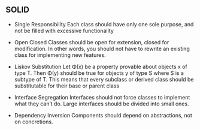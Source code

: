 ## SOLID 

- Single Responsibility
Each class should have only one sole purpose, and not be filled with excessive functionality

- Open Closed
Classes should be open for extension, closed for modification.
In other words, you should not have to rewrite an existing class for implementing new features.

- Liskov Substitution
Let Φ(x) be a property provable about objects x of type T. Then Φ(y) should be true for objects y of type S where S is a subtype of T.
This means that every subclass or derived class should be substitutable for their base or parent class

- Interface Segregation
Interfaces should not force classes to implement what they can’t do.
Large interfaces should be divided into small ones.

- Dependency Inversion
Components should depend on abstractions, not on concretions.
